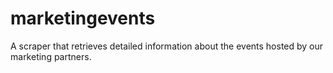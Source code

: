 # marketingevents
A scraper that retrieves detailed information about the events hosted by our marketing partners.
